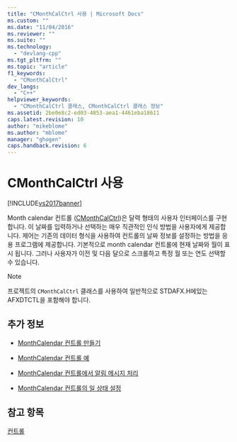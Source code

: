 ```yaml
---
title: "CMonthCalCtrl 사용 | Microsoft Docs"
ms.custom: ""
ms.date: "11/04/2016"
ms.reviewer: ""
ms.suite: ""
ms.technology: 
  - "devlang-cpp"
ms.tgt_pltfrm: ""
ms.topic: "article"
f1_keywords: 
  - "CMonthCalCtrl"
dev_langs: 
  - "C++"
helpviewer_keywords: 
  - "CMonthCalCtrl 클래스, CMonthCalCtrl 클래스 정보"
ms.assetid: 2be0e8c2-ed03-4853-aea1-4461eba18611
caps.latest.revision: 10
author: "mikeblome"
ms.author: "mblome"
manager: "ghogen"
caps.handback.revision: 6
---
```

# CMonthCalCtrl 사용
[!INCLUDE[vs2017banner](../assembler/inline/includes/vs2017banner.md)]

Month calendar 컨트롤 \([CMonthCalCtrl](../mfc/reference/cmonthcalctrl-class.md)\)은 달력 형태의 사용자 인터페이스를 구현합니다.  이 날짜를 입력하거나 선택하는 매우 직관적인 인식 방법을 사용자에게 제공합니다.  제어는 기존의 데이터 형식을 사용하여 컨트롤의 날짜 정보를 설정하는 방법을 응용 프로그램에 제공합니다.  기본적으로 month calendar 컨트롤에 현재 날짜와 월이 표시 됩니다.  그러나 사용자가 이전 및 다음 달으로 스크롤하고 특정 월 또는 연도 선택할 수 있습니다.  
  
> [!NOTE]
>  프로젝트의  `CMonthCalCtrl`  클래스를 사용하여 일반적으로 STDAFX.H에있는 AFXDTCTL을 포함해야 합니다.  
  
## 추가 정보  
  
-   [MonthCalendar 컨트롤 만들기](../mfc/creating-the-month-calendar-control.md)  
  
-   [MonthCalendar 컨트롤 예](../mfc/month-calendar-control-examples.md)  
  
-   [MonthCalendar 컨트롤에서 알림 메시지 처리](../mfc/processing-notification-messages-in-month-calendar-controls.md)  
  
-   [MonthCalendar 컨트롤의 일 상태 설정](../mfc/setting-the-day-state-of-a-month-calendar-control.md)  
  
## 참고 항목  
 [컨트롤](../mfc/controls-mfc.md)